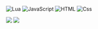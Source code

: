 <p>
  <img alt="Lua" src="https://img.shields.io/badge/Lua-61DAFB?logo=Lua&logoColor=white&style=for-the-badge" />
  <img alt="JavaScript" src="https://img.shields.io/badge/JavaScript-F7DF1E?logo=javascript&logoColor=white&style=for-the-badge" />
  <img alt="HTML" src="https://img.shields.io/badge/HTML-E34F26?logo=html5&logoColor=white&style=for-the-badge" />
  <img alt="Css" src="https://img.shields.io/badge/CSS-1572B6?logo=css3&logoColor=white&style=for-the-badge" />  
</p>
<img src="https://github-readme-stats.vercel.app/api/top-langs/?username=TommieTankEngine&theme=radical&count_private=true"/>
<img src="https://github-readme-stats.vercel.app/api?username=TommieTankEngine&show_icons=true&theme=radical&count_private=true"/>
